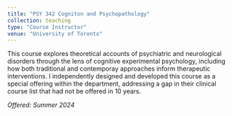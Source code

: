 ```yaml
---
title: "PSY 342 Cogniton and Psychopathology"
collection: teaching
type: "Course Instructor"
venue: "University of Toronto"
---
```


This course explores theoretical accounts of psychiatric and neurological disorders through the lens of cognitive experimental psychology, including how both traditional and contemporay approaches inform therapeutic interventions. I independently designed and developed this course as a special offering within the department, addressing a gap in their clinical course list that had not be offered in 10 years.

_Offered: Summer 2024_
